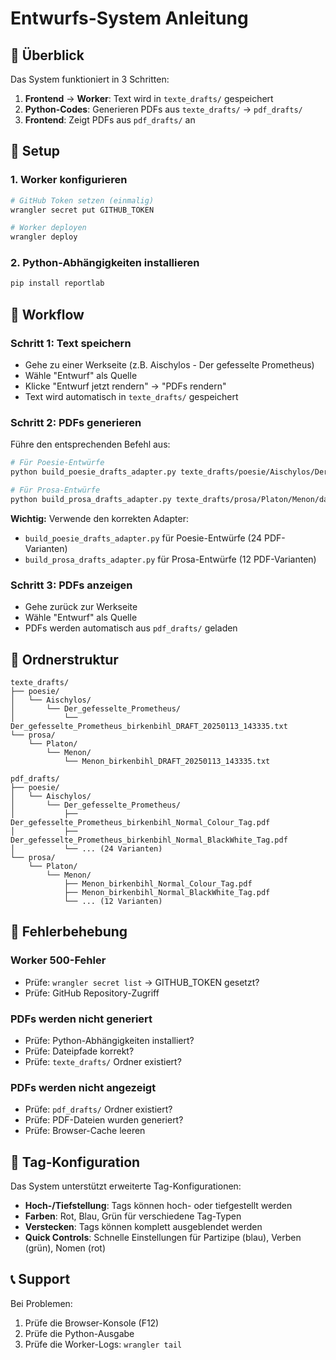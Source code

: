 # Entwurfs-System Anleitung

## 🎯 Überblick

Das System funktioniert in 3 Schritten:

1. **Frontend** → **Worker**: Text wird in `texte_drafts/` gespeichert
2. **Python-Codes**: Generieren PDFs aus `texte_drafts/` → `pdf_drafts/`
3. **Frontend**: Zeigt PDFs aus `pdf_drafts/` an

## 🚀 Setup

### 1. Worker konfigurieren

```bash
# GitHub Token setzen (einmalig)
wrangler secret put GITHUB_TOKEN

# Worker deployen
wrangler deploy
```

### 2. Python-Abhängigkeiten installieren

```bash
pip install reportlab
```

## 📝 Workflow

### Schritt 1: Text speichern

- Gehe zu einer Werkseite (z.B. Aischylos - Der gefesselte Prometheus)
- Wähle "Entwurf" als Quelle
- Klicke "Entwurf jetzt rendern" → "PDFs rendern"
- Text wird automatisch in `texte_drafts/` gespeichert

### Schritt 2: PDFs generieren

Führe den entsprechenden Befehl aus:

```bash
# Für Poesie-Entwürfe
python build_poesie_drafts_adapter.py texte_drafts/poesie/Aischylos/Der_gefesselte_Prometheus/datei.txt

# Für Prosa-Entwürfe
python build_prosa_drafts_adapter.py texte_drafts/prosa/Platon/Menon/datei.txt
```

**Wichtig:** Verwende den korrekten Adapter:

- `build_poesie_drafts_adapter.py` für Poesie-Entwürfe (24 PDF-Varianten)
- `build_prosa_drafts_adapter.py` für Prosa-Entwürfe (12 PDF-Varianten)

### Schritt 3: PDFs anzeigen

- Gehe zurück zur Werkseite
- Wähle "Entwurf" als Quelle
- PDFs werden automatisch aus `pdf_drafts/` geladen

## 📁 Ordnerstruktur

```
texte_drafts/
├── poesie/
│   └── Aischylos/
│       └── Der_gefesselte_Prometheus/
│           └── Der_gefesselte_Prometheus_birkenbihl_DRAFT_20250113_143335.txt
└── prosa/
    └── Platon/
        └── Menon/
            └── Menon_birkenbihl_DRAFT_20250113_143335.txt

pdf_drafts/
├── poesie/
│   └── Aischylos/
│       └── Der_gefesselte_Prometheus/
│           ├── Der_gefesselte_Prometheus_birkenbihl_Normal_Colour_Tag.pdf
│           ├── Der_gefesselte_Prometheus_birkenbihl_Normal_BlackWhite_Tag.pdf
│           └── ... (24 Varianten)
└── prosa/
    └── Platon/
        └── Menon/
            ├── Menon_birkenbihl_Normal_Colour_Tag.pdf
            ├── Menon_birkenbihl_Normal_BlackWhite_Tag.pdf
            └── ... (12 Varianten)
```

## 🔧 Fehlerbehebung

### Worker 500-Fehler

- Prüfe: `wrangler secret list` → GITHUB_TOKEN gesetzt?
- Prüfe: GitHub Repository-Zugriff

### PDFs werden nicht generiert

- Prüfe: Python-Abhängigkeiten installiert?
- Prüfe: Dateipfade korrekt?
- Prüfe: `texte_drafts/` Ordner existiert?

### PDFs werden nicht angezeigt

- Prüfe: `pdf_drafts/` Ordner existiert?
- Prüfe: PDF-Dateien wurden generiert?
- Prüfe: Browser-Cache leeren

## 🎨 Tag-Konfiguration

Das System unterstützt erweiterte Tag-Konfigurationen:

- **Hoch-/Tiefstellung**: Tags können hoch- oder tiefgestellt werden
- **Farben**: Rot, Blau, Grün für verschiedene Tag-Typen
- **Verstecken**: Tags können komplett ausgeblendet werden
- **Quick Controls**: Schnelle Einstellungen für Partizipe (blau), Verben (grün), Nomen (rot)

## 📞 Support

Bei Problemen:

1. Prüfe die Browser-Konsole (F12)
2. Prüfe die Python-Ausgabe
3. Prüfe die Worker-Logs: `wrangler tail`
